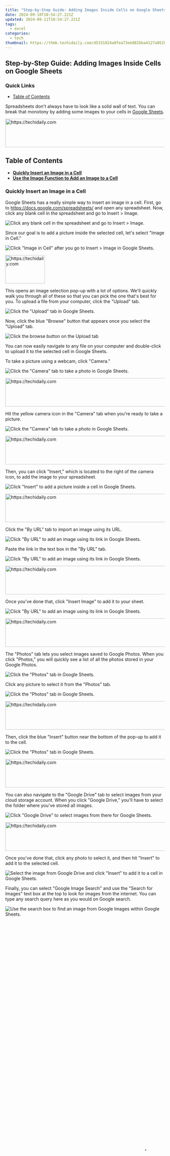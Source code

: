 ```yaml
---
title: "Step-by-Step Guide: Adding Images Inside Cells on Google Sheets"
date: 2024-09-10T10:54:27.221Z
updated: 2024-09-11T10:54:27.221Z
tags:
  - excel
categories:
  - tech
thumbnail: https://thmb.techidaily.com/d5331824a0fea73eb882bba4127a05283f17e46d7c3729b25c19a572afe1817c.jpg
---
```


## Step-by-Step Guide: Adding Images Inside Cells on Google Sheets

### Quick Links

* [Table of Contents](https://fox-blue.techidaily.com/in-2024-elevating-pics-to-perfection-without-expenditure/)

 Spreadsheets don't always have to look like a solid wall of text. You can break that monotony by adding some images to your cells in [Google Sheets](https://screen-recording.techidaily.com/updated-sharex-review-and-best-alternatives-for-2024/).





<!-- affiliate ads begin -->
<a href="https://ephamedtechinc.pxf.io/c/5597632/2130531/26400" target="_top" id="2130531">
  <img src="//a.impactradius-go.com/display-ad/26400-2130531" border="0" alt="https://techidaily.com" width="728" height="90"/>
</a>
<img height="0" width="0" src="https://ephamedtechinc.pxf.io/i/5597632/2130531/26400" style="position:absolute;visibility:hidden;" border="0" />
<!-- affiliate ads end -->




##  Table of Contents

* [**Quickly Insert an Image in a Cell**](https://extra-hints.techidaily.com/in-2024-a-step-by-step-pathway-to-adding-sound-in-adobe-premiere/)
* [**Use the Image Function to Add an Image to a Cell**](https://snapchat-videos.techidaily.com/new-unseen-snaps-and-silence-could-be-a-block/)

### Quickly Insert an Image in a Cell

 Google Sheets has a really simple way to insert an image in a cell. First, go to <https://docs.google.com/spreadsheets/> and open any spreadsheet. Now, click any blank cell in the spreadsheet and go to Insert > Image.

![Click any blank cell in the spreadsheet and go to Insert > Image.](https://static1.howtogeekimages.com/wordpress/wp-content/uploads/2021/05/google-sheets-insert-menu-image.png) 

 Since our goal is to add a picture inside the selected cell, let's select "Image in Cell."

![Click "Image in Cell" after you go to Insert > Image in Google Sheets.](https://static1.howtogeekimages.com/wordpress/wp-content/uploads/2021/05/google-sheets-insert-image-in-cell.png) 





<!-- affiliate ads begin -->
<a href="https://aligracehair.sjv.io/c/5597632/2115927/19272" target="_top" id="2115927">
  <img src="//a.impactradius-go.com/display-ad/19272-2115927" border="0" alt="https://techidaily.com" width="125" height="90"/>
</a>
<img height="0" width="0" src="https://aligracehair.sjv.io/i/5597632/2115927/19272" style="position:absolute;visibility:hidden;" border="0" />
<!-- affiliate ads end -->




 This opens an image selection pop-up with a lot of options. We'll quickly walk you through all of these so that you can pick the one that's best for you. To upload a file from your computer, click the "Upload" tab.

![Click the "Upload" tab in Google Sheets.](https://static1.howtogeekimages.com/wordpress/wp-content/uploads/2021/05/google-sheets-upload-tab.png) 

 Now, click the blue "Browse" button that appears once you select the "Upload" tab.

![Click the browse button on the Upload tab](https://static1.howtogeekimages.com/wordpress/wp-content/uploads/2021/05/google-sheets-click-browse.png) 

 You can now easily navigate to any file on your computer and double-click to upload it to the selected cell in Google Sheets.

 To take a picture using a webcam, click "Camera."

![Click the "Camera" tab to take a photo in Google Sheets.](https://static1.howtogeekimages.com/wordpress/wp-content/uploads/2021/05/google-sheets-click-camera.png) 





<!-- affiliate ads begin -->
<a href="https://unicoeye.pxf.io/c/5597632/2134248/18498" target="_top" id="2134248">
  <img src="//a.impactradius-go.com/display-ad/18498-2134248" border="0" alt="https://techidaily.com" width="728" height="90"/>
</a>
<img height="0" width="0" src="https://unicoeye.pxf.io/i/5597632/2134248/18498" style="position:absolute;visibility:hidden;" border="0" />
<!-- affiliate ads end -->




 Hit the yellow camera icon in the "Camera" tab when you're ready to take a picture.

![Click the "Camera" tab to take a photo in Google Sheets.](https://static1.howtogeekimages.com/wordpress/wp-content/uploads/2021/05/google-sheets-click-camera.png) 





<!-- affiliate ads begin -->
<a href="https://appsumo.8odi.net/c/5597632/2118312/7443" target="_top" id="2118312">
  <img src="//a.impactradius-go.com/display-ad/7443-2118312" border="0" alt="https://techidaily.com" width="728" height="90"/>
</a>
<img height="0" width="0" src="https://appsumo.8odi.net/i/5597632/2118312/7443" style="position:absolute;visibility:hidden;" border="0" />
<!-- affiliate ads end -->




 Then, you can click "Insert," which is located to the right of the camera icon, to add the image to your spreadsheet.

![Click "Insert" to add a picture inside a cell in Google Sheets.](https://static1.howtogeekimages.com/wordpress/wp-content/uploads/2021/05/google-sheets-camera-click-insert.png) 





<!-- affiliate ads begin -->
<a href="https://appsumo.8odi.net/c/5597632/2130891/7443" target="_top" id="2130891">
  <img src="//a.impactradius-go.com/display-ad/7443-2130891" border="0" alt="https://techidaily.com" width="728" height="90"/>
</a>
<img height="0" width="0" src="https://appsumo.8odi.net/i/5597632/2130891/7443" style="position:absolute;visibility:hidden;" border="0" />
<!-- affiliate ads end -->




 Click the "By URL" tab to import an image using its URL.

![Click "By URL" to add an image using its link in Google Sheets.](https://static1.howtogeekimages.com/wordpress/wp-content/uploads/2021/05/google-sheets-by-url.png) 

 Paste the link in the text box in the "By URL" tab.

![Click "By URL" to add an image using its link in Google Sheets.](https://static1.howtogeekimages.com/wordpress/wp-content/uploads/2021/05/google-sheets-by-url.png) 





<!-- affiliate ads begin -->
<a href="https://ursime.pxf.io/c/5597632/2136545/16384" target="_top" id="2136545">
  <img src="//a.impactradius-go.com/display-ad/16384-2136545" border="0" alt="https://techidaily.com" width="728" height="90"/>
</a>
<img height="0" width="0" src="https://ursime.pxf.io/i/5597632/2136545/16384" style="position:absolute;visibility:hidden;" border="0" />
<!-- affiliate ads end -->




 Once you've done that, click "Insert Image" to add it to your sheet.

![Click "By URL" to add an image using its link in Google Sheets.](https://static1.howtogeekimages.com/wordpress/wp-content/uploads/2021/05/google-sheets-by-url.png) 





<!-- affiliate ads begin -->
<a href="https://ephamedtechinc.pxf.io/c/5597632/2137223/26400" target="_top" id="2137223">
  <img src="//a.impactradius-go.com/display-ad/26400-2137223" border="0" alt="https://techidaily.com" width="728" height="90"/>
</a>
<img height="0" width="0" src="https://ephamedtechinc.pxf.io/i/5597632/2137223/26400" style="position:absolute;visibility:hidden;" border="0" />
<!-- affiliate ads end -->




 The "Photos" tab lets you select images saved to Google Photos. When you click "Photos," you will quickly see a list of all the photos stored in your Google Photos.

![Click the "Photos" tab in Google Sheets.](https://static1.howtogeekimages.com/wordpress/wp-content/uploads/2021/05/google-sheets-photos-tab.png) 

 Click any picture to select it from the "Photos" tab.

![Click the "Photos" tab in Google Sheets.](https://static1.howtogeekimages.com/wordpress/wp-content/uploads/2021/05/google-sheets-photos-tab.png) 





<!-- affiliate ads begin -->
<a href="https://review-au.sjv.io/c/5597632/2098702/14409" target="_top" id="2098702">
  <img src="//a.impactradius-go.com/display-ad/14409-2098702" border="0" alt="https://techidaily.com" width="728" height="90"/>
</a>
<img height="0" width="0" src="https://review-au.sjv.io/i/5597632/2098702/14409" style="position:absolute;visibility:hidden;" border="0" />
<!-- affiliate ads end -->




 Then, click the blue "Insert" button near the bottom of the pop-up to add it to the cell.

![Click the "Photos" tab in Google Sheets.](https://static1.howtogeekimages.com/wordpress/wp-content/uploads/2021/05/google-sheets-photos-tab.png) 





<!-- affiliate ads begin -->
<a href="https://ephamedtechinc.pxf.io/c/5597632/2137225/26400" target="_top" id="2137225">
  <img src="//a.impactradius-go.com/display-ad/26400-2137225" border="0" alt="https://techidaily.com" width="728" height="90"/>
</a>
<img height="0" width="0" src="https://ephamedtechinc.pxf.io/i/5597632/2137225/26400" style="position:absolute;visibility:hidden;" border="0" />
<!-- affiliate ads end -->




 You can also navigate to the "Google Drive" tab to select images from your cloud storage account. When you click "Google Drive," you'll have to select the folder where you've stored all images.

![Click "Google Drive" to select images from there for Google Sheets.](https://static1.howtogeekimages.com/wordpress/wp-content/uploads/2021/05/google-sheets-insert-image-google-drive.png) 





<!-- affiliate ads begin -->
<a href="https://ephamedtechinc.pxf.io/c/5597632/2130532/26400" target="_top" id="2130532">
  <img src="//a.impactradius-go.com/display-ad/26400-2130532" border="0" alt="https://techidaily.com" width="728" height="90"/>
</a>
<img height="0" width="0" src="https://ephamedtechinc.pxf.io/i/5597632/2130532/26400" style="position:absolute;visibility:hidden;" border="0" />
<!-- affiliate ads end -->




 Once you've done that, click any photo to select it, and then hit "Insert" to add it to the selected cell.

![Select the image from Google Drive and click "Insert" to add it to a cell in Google Sheets.](https://static1.howtogeekimages.com/wordpress/wp-content/uploads/2021/05/google-sheets-select-image-google-drive-click-insert.png) 

 Finally, you can select "Google Image Search" and use the "Search for Images" text box at the top to look for images from the internet. You can type any search query here as you would on Google search.

![Use the search box to find an image from Google Images within Google Sheets.](https://static1.howtogeekimages.com/wordpress/wp-content/uploads/2021/05/google-sheets-click-google-image-search-search.png) 





<!-- affiliate ads begin -->
<span id="1531882">
					<video width="864" height="1536" style="cursor:pointer"
           poster="//a.impactradius-go.com/display-clicktoplayimage/1531882.png"
           onclick="if(!this.playClicked){this.play();this.setAttribute('controls',true);this.playClicked=true;}">
	   <source src="//a.impactradius-go.com/display-ad/16446-1531882">
	   <img src="//a.impactradius-go.com/display-clicktoplayimage/1531882.png" style="border: none; height: 100%; width: 100%; object-fit: contain">
	</video>
	<div style="width:540px;text-align:center"><a href="javascript:window.open(decodeURIComponent('https%3A%2F%2Flaganoo.pxf.io%2Fc%2F5597632%2F1531882%2F16446'), '_blank');void(0);">Click here</a></div>
</span>
<img height="0" width="0" src="https://imp.pxf.io/i/5597632/1531882/16446" style="position:absolute;visibility:hidden;" border="0" />
<!-- affiliate ads end -->




 The next step is to click the image that you want to select, and finally, you can hit "Insert."

![Double-click the image you want to insert in a cell inside Google Sheets.](https://static1.howtogeekimages.com/wordpress/wp-content/uploads/2021/05/google-sheets-click-google-image-search-select.png) 





<!-- affiliate ads begin -->
<a href="https://ephamedtechinc.pxf.io/c/5597632/2136626/26400" target="_top" id="2136626">
  <img src="//a.impactradius-go.com/display-ad/26400-2136626" border="0" alt="https://techidaily.com" width="728" height="90"/>
</a>
<img height="0" width="0" src="https://ephamedtechinc.pxf.io/i/5597632/2136626/26400" style="position:absolute;visibility:hidden;" border="0" />
<!-- affiliate ads end -->




 When you use this method to add photos to your Google Sheets document, the images will automatically scale to fit inside the selected cells. The scaling is proportional, so you don't need to worry about the aspect ratio getting messed up.

 However, if your cells are too small, the images will barely be visible, so you will have to adjust the size of the cell to ensure that the image is big enough to see.

![Images added to cells in Google Sheets automatically scale to the size of the cell, leading to barely visible images sometimes.](https://static1.howtogeekimages.com/wordpress/wp-content/uploads/2021/05/google-sheets-image-in-cell-barely-visible.png) 

 You can easily do this by moving your mouse pointer to the bar above or below the row number on the extreme left side of the spreadsheet. Make sure that the mouse pointer turns into an up arrow icon and drag it up or down to adjust the size of the row.

![Adjust the row size in Google Sheets.](https://static1.howtogeekimages.com/wordpress/wp-content/uploads/2021/05/google-sheets-adjust-row-size.png) 





<!-- affiliate ads begin -->
<a href="https://appsumo.8odi.net/c/5597632/2118324/7443" target="_top" id="2118324">
  <img src="//a.impactradius-go.com/display-ad/7443-2118324" border="0" alt="https://techidaily.com" width="600" height="90"/>
</a>
<img height="0" width="0" src="https://appsumo.8odi.net/i/5597632/2118324/7443" style="position:absolute;visibility:hidden;" border="0" />
<!-- affiliate ads end -->




 Similarly, you can drag the mouse pointer to the separators between two columns at the top of the spreadsheet. Columns are denoted by alphabets in Google Sheets. Once the mouse pointer has turned into a right arrow, click and drag it to adjust the size of the column.

![Adjust the column size in Google Sheets.](https://static1.howtogeekimages.com/wordpress/wp-content/uploads/2021/05/google-sheets-adjust-column-size.png) 

 As the size of the cell [increases or decreases](https://win-able.techidaily.com/ue4-debugging-success-solutions-for-back-4-bloods-gobi-crash-problem/), you'll see that the image automatically scales to fit the dimensions of the cell.

![A large image inside a cell in Google Sheets.](https://static1.howtogeekimages.com/wordpress/wp-content/uploads/2021/05/google-sheets-scaled-image-in-cell.png) 

### Use the Image Function to Add an Image to a Cell

 The Image function offers another way to insert images inside cells in Google Sheets. This method is a bit more complex, but it also offers an additional degree of customizability by letting you choose the size of the image inside the cell.

 First, let's go to <https://docs.google.com/spreadsheets/> and open any spreadsheet. Now, select any cell and go to the menu above the spreadsheet and navigate to Insert > Function > Google.

![Select any cell and go to Insert > Function > Google.](https://static1.howtogeekimages.com/wordpress/wp-content/uploads/2021/05/google-sheets-insert-function-google.png) 

 To insert images inside a cell in Google Sheets, click "Image."

![Select any cell and go to Insert > Function > Google.](https://static1.howtogeekimages.com/wordpress/wp-content/uploads/2021/05/google-sheets-insert-function-google.png) 





<!-- affiliate ads begin -->
<a href="https://appsumo.8odi.net/c/5597632/2123739/7443" target="_top" id="2123739">
  <img src="//a.impactradius-go.com/display-ad/7443-2123739" border="0" alt="https://techidaily.com" width="728" height="90"/>
</a>
<img height="0" width="0" src="https://appsumo.8odi.net/i/5597632/2123739/7443" style="position:absolute;visibility:hidden;" border="0" />
<!-- affiliate ads end -->




 You'll see a pop-up that shows you the syntax for the Image function and tells you what each parameter does. The syntax looks something like this:

        ``
    
        `=IMAGE(url, [mode], [height], [width])`
    
 Let's quickly take a look at what each of these parameters means and how to use them. The URL parameter is the most important, since the function will break if you don't add any value to this parameter. You can copy the link to any image from the internet and paste it here. If you're using an image URL, be sure to wrap it in quote marks, like this:

        `=IMAGE("https://www.howtogeek.com/wp-content/uploads/2018/08/new-design-social-coverphoto.png")`
    
 You can select any cell and paste the syntax into the formula bar, which is located between the menu and the alphabets indicating column names.

![The formula bar in Google Sheets.](https://static1.howtogeekimages.com/wordpress/wp-content/uploads/2021/05/google-sheets-formula-bar.png) 

 You should remember that Google Sheets doesn't allow you to use Google Drive links with the Image function. Another thing to note is that SVG format images will not work with this function.

 All other parameters are optional, but they're quite useful, so we'll quickly explain what they do. The \[mode\] parameter lets you decide the size of the image, and it can only have one of four values:

* **1:** This resizes the image to automatically fit inside the dimensions of the cell without disturbing the aspect ratio of the picture. This sizing mode is selected by default and will be automatically applied even if you don't add any value for the \[mode\] parameter.
* **2:** This will stretch or shrink the image to make it fit the cell, and it'll distort the aspect ratio.
* **3:** This sizing mode keeps the image in its original size. It doesn't change the size of the cell in Google Sheets, so you'll have to manually adjust the cell's dimensions to show the full image.
* **4:** If you want to use custom dimensions for your image, this is the sizing mode that you must use.

![A screenshot showing the effects of the four sizing modes for the Image function in Google Sheets.](https://static1.howtogeekimages.com/wordpress/wp-content/uploads/2021/05/google-sheets-image-function-syntax-screenshot.png) 

 Here's how you can correctly use the first three sizing modes:

        `=IMAGE("https://www.howtogeek.com/wp-content/uploads/2018/08/new-design-social-coverphoto.png", 1)`
    
 You can replace the number 1 with either 2 or 3 depending on the sizing mode that you want to use. To use the fourth sizing mode, the height and width parameters will also have to be specified. The Image function measures height and width in pixels, and here's an example of the correct syntax for this:

        `=IMAGE("https://www.howtogeek.com/wp-content/uploads/2018/08/new-design-social-coverphoto.png", 4, 1500, 500)`
    
 Note that 1,500 is the width in pixels and that 500 is the height. We're using it in this order because that's what the Google Sheets syntax specifies.

 Once you master these methods, adding images inside cells in Google Sheets will become really easy. Good luck!

<ins class="adsbygoogle"
     style="display:block"
     data-ad-format="autorelaxed"
     data-ad-client="ca-pub-7571918770474297"
     data-ad-slot="1223367746"></ins>



<ins class="adsbygoogle"
     style="display:block"
     data-ad-client="ca-pub-7571918770474297"
     data-ad-slot="8358498916"
     data-ad-format="auto"
     data-full-width-responsive="true"></ins>

<span class="atpl-alsoreadstyle">Also read:</span>
<div><ul>
<li><a href="https://vimeo-videos.techidaily.com/new-2024-approved-best-of-the-best-10-acclaimed-online-vimeo-downloaders/"><u>[New] 2024 Approved  Best of the Best  10 Acclaimed Online Vimeo Downloaders</u></a></li>
<li><a href="https://screen-video-capture.techidaily.com/new-in-2024-ultimate-list-best-mac-videos-grabber-software/"><u>[New] In 2024, Ultimate List  Best Mac Videos Grabber Software</u></a></li>
<li><a href="https://facebook-video-content.techidaily.com/updated-2024-approved-enhancing-clarity-in-low-quality-facebook-streams/"><u>[Updated] 2024 Approved  Enhancing Clarity in Low-Quality Facebook Streams</u></a></li>
<li><a href="https://some-skills.techidaily.com/2024-approved-unveiling-the-elite-video-cameras-for-2-point-zero-four-two/"><u>2024 Approved  Unveiling the Elite Video Cameras for 2 Point Zero Four Two</u></a></li>
<li><a href="https://facebook-video-footage.techidaily.com/2024-approved-wrapping-up-with-impactful-endings/"><u>2024 Approved  Wrapping Up with Impactful Endings</u></a></li>
<li><a href="https://win-forum.techidaily.com/a-guide-to-dominant-social-media-giants-facebook-twitter-instagram-and-youtube/"><u>A Guide to Dominant Social Media Giants: Facebook, Twitter, Instagram & YouTube</u></a></li>
<li><a href="https://games-able.techidaily.com/all-about-baldurs-gate-3-dlc-and-downloads/"><u>All About Baldur's Gate 3: DLC & Downloads</u></a></li>
<li><a href="https://win-forum.techidaily.com/bypass-limits-how-to-get-windows-11-working-on-unsupported-chips-via-revouninstaller/"><u>Bypass Limits: How to Get Windows 11 Working on Unsupported Chips via RevoUninstaller</u></a></li>
<li><a href="https://win-forum.techidaily.com/connecting-the-world-one-post-at-a-time-insights-on-facebook-twitter-instagram-and-youtube/"><u>Connecting the World One Post at a Time: Insights on Facebook, Twitter, Instagram & YouTube</u></a></li>
<li><a href="https://extra-tips.techidaily.com/essential-expenses-for-launching-your-podcast/"><u>Essential Expenses for Launching Your Podcast</u></a></li>
<li><a href="https://win-forum.techidaily.com/evaluating-protection-levels-the-fintie-case-for-apples-laptop-series-a-detailed-macbook-pro-13-assessment-on-worth-and-endurance/"><u>Evaluating Protection Levels: The Fintie Case for Apple's Laptop Series - A Detailed MacBook Pro 13 Assessment on Worth & Endurance</u></a></li>
<li><a href="https://ai-vdieo-software.techidaily.com/experience-final-cut-pro-for-free-90-day-trial-offer-for-2024/"><u>Experience Final Cut Pro for Free 90-Day Trial Offer for 2024</u></a></li>
<li><a href="https://buynow-tips.techidaily.com/experience-lightning-fast-speeds-with-the-motorola-mg7-groove-phone-review/"><u>Experience Lightning Fast Speeds with the Motorola MG7 Groove Phone Review.</u></a></li>
<li><a href="https://win-forum.techidaily.com/expert-techniques-to-delete-foldersfiles-with-powershell-or-command-prompt-on-windows-11/"><u>Expert Techniques to Delete Folders/Files with PowerShell or Command Prompt on Windows 11</u></a></li>
<li><a href="https://win-forum.techidaily.com/exploring-the-big-4-in-social-media-an-insight-into-facebook-twitter-instagram-and-youtube/"><u>Exploring the Big 4 in Social Media - An Insight Into Facebook, Twitter, Instagram and Youtube</u></a></li>
<li><a href="https://win-forum.techidaily.com/1722915271217-facebook-to-youtube-a-comprehhemic-view-on-the-leading-social-networks-of-our-time/"><u>Facebook to Youtube: A Comprehhemic View on the Leading Social Networks of Our Time.</u></a></li>
<li><a href="https://techidaily.com/how-to-easily-hard-reset-my-nokia-c300-drfone-by-drfone-reset-android-reset-android/"><u>How to Easily Hard reset my Nokia C300 | Dr.fone</u></a></li>
<li><a href="https://ios-unlock.techidaily.com/in-2024-unlock-iphone-15-without-passcode-easily-by-drfone-ios/"><u>In 2024, Unlock iPhone 15 Without Passcode Easily</u></a></li>
<li><a href="https://win-forum.techidaily.com/leading-platforms-of-digital-expression-facebook-twitter-instagram-and-youtube/"><u>Leading Platforms of Digital Expression - Facebook, Twitter, Instagram, and YouTube</u></a></li>
<li><a href="https://win-forum.techidaily.com/lenovo-thinkpad-x1-titanium-yoga-the-ultimate-2-in-one-laptop-for-fans-of-the-iconic-thinkpad-line/"><u>Lenovo ThinkPad X1 Titanium Yoga - The Ultimate 2-In-One Laptop for Fans of the Iconic ThinkPad Line</u></a></li>
<li><a href="https://win-forum.techidaily.com/master-efficient-software-removal-using-revo-uninstaller-professional-edition-v5/"><u>Master Efficient Software Removal Using Revo Uninstaller Professional Edition, V5</u></a></li>
<li><a href="https://win-forum.techidaily.com/master-the-quick-solutions-for-windows-class-not-registered-problems/"><u>Master the Quick Solutions for Windows 'Class Not Registered' Problems</u></a></li>
<li><a href="https://win-forum.techidaily.com/mastering-digital-engagement-with-top-platforms-facebook-twitter-instagram-and-youtube/"><u>Mastering Digital Engagement with Top Platforms: Facebook, Twitter, Instagram & YouTube</u></a></li>
<li><a href="https://win11-tips.techidaily.com/maximizing-ram-capacity-with-enhanced-virtual-memory-tactics/"><u>Maximizing RAM Capacity with Enhanced Virtual Memory Tactics</u></a></li>
<li><a href="https://win-forum.techidaily.com/navigating-the-big-four-of-social-media-strategies-for-successful-presence-on-facebook-twitter-instagram-and-youtube/"><u>Navigating the Big Four of Social Media - Strategies for Successful Presence on Facebook, Twitter, Instagram, and YouTube</u></a></li>
<li><a href="https://win-forum.techidaily.com/navigating-the-digital-landscape-a-dive-into-facebook-twitter-instagram-and-youtube/"><u>Navigating the Digital Landscape: A Dive Into Facebook, Twitter, Instagram & YouTube</u></a></li>
<li><a href="https://win-forum.techidaily.com/1722915306397-navigating-the-giants-of-social-networking-fb-twtr-igtv-and-gotube/"><u>Navigating the Giants of Social Networking: FB, TWTR, IGTV, and GoTube!</u></a></li>
<li><a href="https://win-forum.techidaily.com/navigating-the-web-of-social-interaction-facebook-twitter-instagram-youtube-insights/"><u>Navigating the Web of Social Interaction: Facebook, Twitter, Instagram, Youtube Insights</u></a></li>
<li><a href="https://win-forum.techidaily.com/quick-guide-mastering-forced-closure-of-windows-programs-with-revo-uninstaller/"><u>Quick Guide: Mastering Forced Closure of Windows Programs with Revo Uninstaller</u></a></li>
<li><a href="https://screen-video-capture.techidaily.com/swift-screen-preserve-audio-accompanying-for-2024/"><u>Swift Screen Preserve  Audio Accompanying for 2024</u></a></li>
<li><a href="https://buynow-info.techidaily.com/the-amazonbasics-high-security-shredder-unveiled-a-detailed-look-at-the-12-sheet-micro-cut-innovation/"><u>The AmazonBasics High-Security Shredder Unveiled: A Detailed Look at the 12-Sheet Micro Cut Innovation.</u></a></li>
<li><a href="https://win-forum.techidaily.com/the-big-four-of-social-networking-exploring-facebook-twitter-instagram-and-youtube/"><u>The Big Four of Social Networking: Exploring Facebook, Twitter, Instagram, and YouTube</u></a></li>
<li><a href="https://win-forum.techidaily.com/the-leading-digital-hubs-understanding-facebook-twitter-instagram-and-youtube/"><u>The Leading Digital Hubs: Understanding Facebook, Twitter, Instagram & YouTube</u></a></li>
<li><a href="https://win-forum.techidaily.com/the-powerhouse-of-social-networks-facebook-twitter-instagram-and-youtube-insights/"><u>The Powerhouse of Social Networks - Facebook, Twitter, Instagram & YouTube Insights</u></a></li>
<li><a href="https://win-forum.techidaily.com/the-quintessential-quartet-understanding-facebook-twitter-instagram-and-youtubes-impact/"><u>The Quintessential Quartet: Understanding Facebook, Twitter, Instagram & YouTube's Impact</u></a></li>
<li><a href="https://win-forum.techidaily.com/the-quintessential-social-media-mix-harnessing-facebook-twitter-instagram-and-youtube-for-success/"><u>The Quintessential Social Media Mix: Harnessing Facebook, Twitter, Instagram & YouTube for Success</u></a></li>
<li><a href="https://win-forum.techidaily.com/the-ultimate-tutorial-for-finding-and-erasing-threatening-android-programs-with-revouninstaller/"><u>The Ultimate Tutorial for Finding and Erasing Threatening Android Programs with RevoUninstaller</u></a></li>
<li><a href="https://win-forum.techidaily.com/the-verdict-on-revo-uninstaller-and-alternatives-for-thorough-application-removal/"><u>The Verdict on Revo Uninstaller and Alternatives for Thorough Application Removal</u></a></li>
<li><a href="https://win-forum.techidaily.com/troubleshooting-the-class-registration-error-on-your-pc-expert-tips-and-tricks/"><u>Troubleshooting the 'Class Registration Error' On Your PC: Expert Tips & Tricks</u></a></li>
<li><a href="https://win-forum.techidaily.com/troubleshooting-tips-for-a-smooth-amazon-prime-video-experience/"><u>Troubleshooting Tips for a Smooth Amazon Prime Video Experience</u></a></li>
<li><a href="https://win-forum.techidaily.com/understanding-modern-connectivity-the-impact-of-facebook-twitter-instagram-and-youtube-on-our-lives/"><u>Understanding Modern Connectivity: The Impact of Facebook, Twitter, Instagram and YouTube on Our Lives</u></a></li>
<li><a href="https://win-forum.techidaily.com/understanding-the-giants-of-social-media-a-look-at-facebook-twitter-instagram-and-youtube/"><u>Understanding the Giants of Social Media: A Look at Facebook, Twitter, Instagram and YouTube</u></a></li>
<li><a href="https://win-forum.techidaily.com/understanding-the-giants-a-look-at-facebook-twitter-instagram-and-youtube/"><u>Understanding the Giants: A Look at Facebook, Twitter, Instagram, and YouTube</u></a></li>
<li><a href="https://win-forum.techidaily.com/unleashing-your-brands-potential-on-major-platforms-facebook-twitter-instagram-and-youtube-explained/"><u>Unleashing Your Brand's Potential on Major Platforms: Facebook, Twitter, Instagram & YouTube Explained</u></a></li>
<li><a href="https://tech-haven.techidaily.com/voice-enabled-chatgpt-on-your-android-device-the-ultimate-how-to/"><u>Voice-Enabled ChatGPT on Your Android Device - The Ultimate How-To</u></a></li>
<li><a href="https://win-forum.techidaily.com/your-ultimate-guide-to-popular-online-hubs-twitter-instagram-facebook-and-youtube/"><u>Your Ultimate Guide to Popular Online Hubs: Twitter, Instagram, Facebook & Youtube</u></a></li>
</ul></div>
